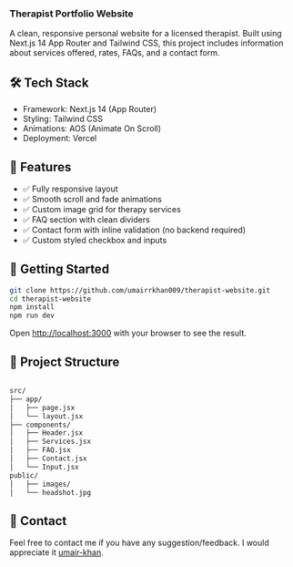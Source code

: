 ### Therapist Portfolio Website

A clean, responsive personal website for a licensed therapist. Built using Next.js 14 App Router and Tailwind CSS, this project includes information about services offered, rates, FAQs, and a contact form.

## 🛠️ Tech Stack

- Framework: Next.js 14 (App Router)
- Styling: Tailwind CSS
- Animations: AOS (Animate On Scroll)
- Deployment: Vercel

## 📁 Features

- ✅ Fully responsive layout
- ✅ Smooth scroll and fade animations
- ✅ Custom image grid for therapy services
- ✅ FAQ section with clean dividers
- ✅ Contact form with inline validation (no backend required)
- ✅ Custom styled checkbox and inputs

## 🚀 Getting Started

```bash
git clone https://github.com/umairrkhan009/therapist-website.git
cd therapist-website
npm install
npm run dev
```

Open [http://localhost:3000](http://localhost:3000) with your browser to see the result.

## 🧩 Project Structure

```bash

src/
├── app/
│   ├── page.jsx
│   └── layout.jsx
├── components/
│   ├── Header.jsx
│   ├── Services.jsx
│   ├── FAQ.jsx
│   ├── Contact.jsx
│   └── Input.jsx
public/
│   ├── images/
│   └── headshot.jpg

```

## 📨 Contact

Feel free to contact me if you have any suggestion/feedback. I would appreciate it [umair-khan](mailto:umairrkhan009@gmail.com).
